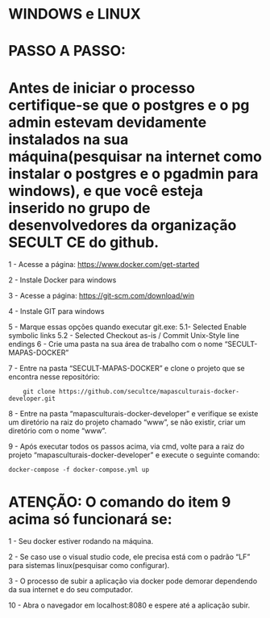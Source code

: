 # WINDOWS e LINUX

# PASSO A PASSO:

# Antes de iniciar o processo certifique-se que o postgres e o pg admin estevam devidamente instalados na sua máquina(pesquisar na internet como instalar o postgres e o pgadmin para windows), e que você esteja inserido no grupo de desenvolvedores da organização SECULT CE do github.

1 - Acesse a página: https://www.docker.com/get-started

2 - Instale Docker para windows

3 -  Acesse a página: https://git-scm.com/download/win

4 - Instale GIT para windows

5 - Marque essas opções quando executar git.exe:
        5.1-  Selected Enable symbolic links
        5.2 -  Selected Checkout as-is / Commit Unix-Style line endings
6 - Crie uma pasta na sua área de trabalho com o nome “SECULT-MAPAS-DOCKER”

7 - Entre na pasta “SECULT-MAPAS-DOCKER” e clone o projeto que se encontra nesse repositório:


        git clone https://github.com/secultce/mapasculturais-docker-developer.git


8 - Entre na pasta “mapasculturais-docker-developer” e verifique se existe um diretório na raiz do projeto chamado “www”, se não existir, criar um diretório com o nome “www”.

9 - Após executar todos os passos acima, via cmd, volte para a raiz do projeto “mapasculturais-docker-developer” e execute o seguinte comando: 

	docker-compose -f docker-compose.yml up


# ATENÇÃO: O comando do item 9 acima só funcionará se: 

  1 - Seu docker estiver rodando na máquina.

  2 - Se caso use o visual studio code, ele precisa está com o padrão “LF” para sistemas linux(pesquisar como configurar).

  3 - O  processo de subir a aplicação via docker pode demorar dependendo da sua internet e do seu computador.   

10 - Abra o navegador em localhost:8080 e espere até a aplicação subir. 

